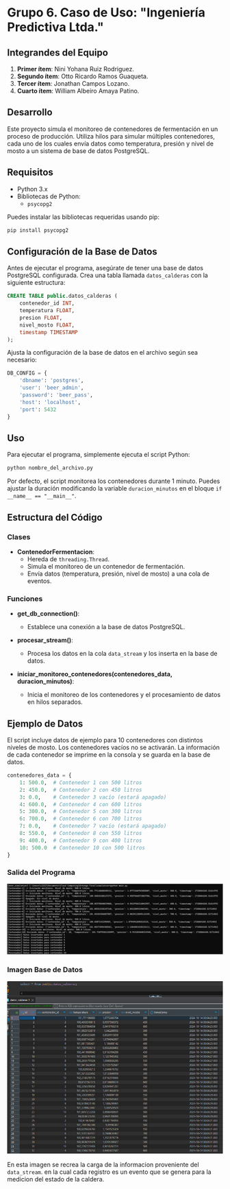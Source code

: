# Grupo 6. Caso de Uso: "Ingeniería Predictiva Ltda."


## Integrandes del Equipo

1. **Primer ítem**: Nini Yohana Ruiz Rodriguez.
2. **Segundo ítem**: Otto Ricardo Ramos Guaqueta.
3. **Tercer ítem**: Jonathan Campos Lozano.
4. **Cuarto ítem**: William Albeiro Amaya Patino. 

## Desarrollo

Este proyecto simula el monitoreo de contenedores de fermentación en un proceso de producción. Utiliza hilos para simular múltiples contenedores, cada uno de los cuales envía datos como temperatura, presión y nivel de mosto a un sistema de base de datos PostgreSQL.

## Requisitos

- Python 3.x
- Bibliotecas de Python:
  - `psycopg2`

Puedes instalar las bibliotecas requeridas usando pip:

```bash
pip install psycopg2
```

## Configuración de la Base de Datos

Antes de ejecutar el programa, asegúrate de tener una base de datos PostgreSQL configurada. Crea una tabla llamada `datos_calderas` con la siguiente estructura:

```sql
CREATE TABLE public.datos_calderas (
    contenedor_id INT,
    temperatura FLOAT,
    presion FLOAT,
    nivel_mosto FLOAT,
    timestamp TIMESTAMP
);
```

Ajusta la configuración de la base de datos en el archivo según sea necesario:

```python
DB_CONFIG = {
    'dbname': 'postgres',
    'user': 'beer_admin',
    'password': 'beer_pass',
    'host': 'localhost',
    'port': 5432
}
```

## Uso

Para ejecutar el programa, simplemente ejecuta el script Python:

```bash
python nombre_del_archivo.py
```

Por defecto, el script monitorea los contenedores durante 1 minuto. Puedes ajustar la duración modificando la variable `duracion_minutos` en el bloque `if __name__ == "__main__"`.

## Estructura del Código

### Clases

- **ContenedorFermentacion**: 
  - Hereda de `threading.Thread`.
  - Simula el monitoreo de un contenedor de fermentación.
  - Envía datos (temperatura, presión, nivel de mosto) a una cola de eventos.

### Funciones

- **get_db_connection()**: 
  - Establece una conexión a la base de datos PostgreSQL.

- **procesar_stream()**: 
  - Procesa los datos en la cola `data_stream` y los inserta en la base de datos.

- **iniciar_monitoreo_contenedores(contenedores_data, duracion_minutos)**: 
  - Inicia el monitoreo de los contenedores y el procesamiento de datos en hilos separados.

## Ejemplo de Datos

El script incluye datos de ejemplo para 10 contenedores con distintos niveles de mosto. Los contenedores vacíos no se activarán. La información de cada contenedor se imprime en la consola y se guarda en la base de datos.

```python
contenedores_data = {
    1: 500.0,  # Contenedor 1 con 500 litros
    2: 450.0,  # Contenedor 2 con 450 litros
    3: 0.0,    # Contenedor 3 vacío (estará apagado)
    4: 600.0,  # Contenedor 4 con 600 litros
    5: 300.0,  # Contenedor 5 con 300 litros
    6: 700.0,  # Contenedor 6 con 700 litros
    7: 0.0,    # Contenedor 7 vacío (estará apagado)
    8: 550.0,  # Contenedor 8 con 550 litros
    9: 400.0,  # Contenedor 9 con 400 litros
    10: 500.0  # Contenedor 10 con 500 litros
}
```

### Salida del Programa

![Salida del programa](imagenes/Proceso_Stream.png)

### Imagen Base de Datos

![Carga de la informacion a la base de datos](imagenes/almacenamiento.png)

En esta imagen se recrea la carga de la informacion proveniente del `data_stream`. en la cual cada registro es un evento que se genera para la medicion del estado de la caldera.




